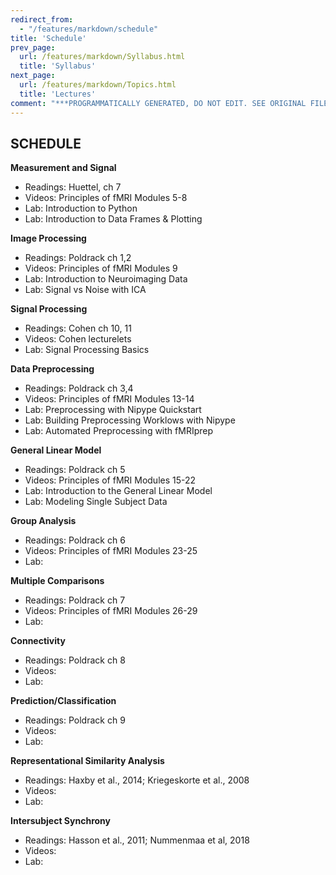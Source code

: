 ```yaml
---
redirect_from:
  - "/features/markdown/schedule"
title: 'Schedule'
prev_page:
  url: /features/markdown/Syllabus.html
  title: 'Syllabus'
next_page:
  url: /features/markdown/Topics.html
  title: 'Lectures'
comment: "***PROGRAMMATICALLY GENERATED, DO NOT EDIT. SEE ORIGINAL FILES IN /content***"
---
```

## SCHEDULE

**Measurement and Signal**
 - Readings: Huettel, ch 7
 - Videos: Principles of fMRI Modules 5-8
 - Lab: Introduction to Python
 - Lab: Introduction to Data Frames & Plotting

**Image Processing**
 - Readings: Poldrack ch 1,2
 - Videos: Principles of fMRI Modules 9
 - Lab: Introduction to Neuroimaging Data
 - Lab: Signal vs Noise with ICA

**Signal Processing**
 - Readings: Cohen ch 10, 11
 - Videos: Cohen lecturelets
 - Lab: Signal Processing Basics

**Data Preprocessing**
 - Readings: Poldrack ch 3,4
 - Videos: Principles of fMRI Modules 13-14
 - Lab: Preprocessing with Nipype Quickstart
 - Lab: Building Preprocessing Worklows with Nipype
 - Lab: Automated Preprocessing with fMRIprep

**General Linear Model**
 - Readings: Poldrack ch 5
 - Videos: Principles of fMRI Modules 15-22
 - Lab: Introduction to the General Linear Model
 - Lab: Modeling Single Subject Data

**Group Analysis**
 - Readings: Poldrack ch 6
 - Videos: Principles of fMRI Modules 23-25
 - Lab:

**Multiple Comparisons**
 - Readings: Poldrack ch 7
 - Videos: Principles of fMRI Modules 26-29
 - Lab:

**Connectivity**
 - Readings: Poldrack ch 8
 - Videos:
 - Lab:

**Prediction/Classification**
 - Readings: Poldrack ch 9
 - Videos:
 - Lab:

**Representational Similarity Analysis**
 - Readings: Haxby et al., 2014; Kriegeskorte et al., 2008
 - Videos:
 - Lab:

**Intersubject Synchrony**
 - Readings: Hasson et al., 2011; Nummenmaa et al, 2018
 - Videos:
 - Lab: 
